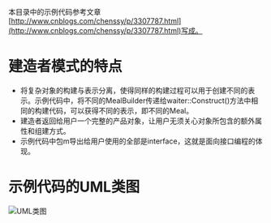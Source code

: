 
本目录中的示例代码参考文章[http://www.cnblogs.com/chenssy/p/3307787.html](http://www.cnblogs.com/chenssy/p/3307787.html)写成。

# 建造者模式的特点

* 将复杂对象的构建与表示分离，使得同样的构建过程可以用于创建不同的表示。示例代码中，将不同的MealBuilder传递给waiter::Construct()方法中相同的构建代码，可以获得不同的表示，即不同的Meal。
* 建造者返回给用户一个完整的产品对象，让用户无须关心对象所包含的额外属性和组建方式。
* 示例代码中包m导出给用户使用的全部是interface，这就是面向接口编程的体现。

# 示例代码的UML类图

![UML类图](http://ohnogfliw.bkt.clouddn.com/go-design-pattern/04/meal.png)